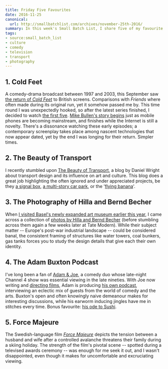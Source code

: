 ```yaml
---
title: Friday Five Favourites
date: 2016-11-25
canonical:
  url: http://smallbatchlist.com/archives/november-25th-2016/
summary: In this week's Small Batch List, I share five of my favourite things.
tags:
- source:small_batch_list
- culture
- comedy
- television
- transport
- photography
---
```

## 1. Cold Feet

A comedy-drama broadcast between 1997 and 2003, this September saw [the return of _Cold Feet_][1] to British screens. Comparisons with _Friends_ where often made during its original run, yet it somehow passed me by. This time round I was unexpectedly hooked, so after the latest series finished, I decided to watch [the first five][2]. [Mike Bullen's story begins][3] just as mobile phones are becoming mainstream, and finishes while the Internet is still a novelty. There's a dissonance watching these early episodes; a contemporary screenplay takes place among nascent technologies that now appear dated, yet by the end I was longing for their return. Simpler times.

## 2. The Beauty of Transport

I recently stumbled upon [The Beauty of Transport][4], a blog by Daniel Wright about transport design and its influence on art and culture. This blog does a great job highlighting the often ignored and under appreciated projects, be they [a signal box][5], [a multi-story car park][6], or the '[flying banana][7]'.

## 3. The Photography of Hilla and Bernd Becher

When [I visited Basel's newly expanded art museum earlier this year][8], I came across a collection of [photos by Hilla and Bernd Becher][9] (before stumbling across them again a few weeks later at Tate Modern). While their subject matter -- Europe's post-war industrial landscape -- could be considered banal, the consistent framing of structures like water towers, coal bunkers, gas tanks forces you to study the design details that give each their own identity.

## 4. The Adam Buxton Podcast

I've long been a fan of [Adam & Joe][10], a comedy duo whose late-night Channel 4 show was essential viewing in the late nineties. With Joe now writing and [directing films][11], Adam is producing [his own podcast][12], interviewing an eclectic mix of guests from the world of comedy and the arts. Buxton's open and often knowingly naive demeanour makes for interesting discussions, while his earworm inducing jingles have me in stitches every time. Bonus favourite: [his ode to Sushi][13].

## 5. Force Majeure

The Swedish-language film [_Force Majeure_][14] depicts the tension between a husband and wife after a controlled avalanche threatens their family during a skiing holiday. The strength of the film's pivotal scene -- spotted during a televised awards ceremony -- was enough for me seek it out, and I wasn't disappointed, even though it makes for uncomfortable and excruciating viewing.

[1]: https://www.theguardian.com/tv-and-radio/2016/sep/04/cold-feet-return-itv-fay-ripley-john-thompson
[2]: https://itunes.apple.com/gb/tv-season/cold-feet-series-1-5/id1143542137
[3]: https://en.wikipedia.org/wiki/Pilot_(Cold_Feet)
[4]: https://thebeautyoftransport.wordpress.com
[5]: https://thebeautyoftransport.wordpress.com/2016/10/26/mad-as-a-box-of-tudor-furness-railway-signal-box-carnforth-lancashire-uk/
[6]: https://thebeautyoftransport.wordpress.com/2016/07/20/sparkling-diamonds-welbeck-street-multi-storey-car-park-london-uk/
[7]: https://thebeautyoftransport.wordpress.com/2016/06/01/flying-bananas-intercity-125-a-transport-icon/
[8]: https://paulrobertlloyd.com/2016/10/kunstmuseum_basel
[9]: http://www.tate.org.uk/art/artists/718
[10]: https://en.wikipedia.org/wiki/Adam_and_Joe
[11]: https://en.wikipedia.org/wiki/Attack_the_Block
[12]: https://www.acast.com/adambuxton
[13]: https://www.youtube.com/video/K0aGcH7S7LQ
[14]: https://www.youtube.com/video/fjjzVbTBF8o
